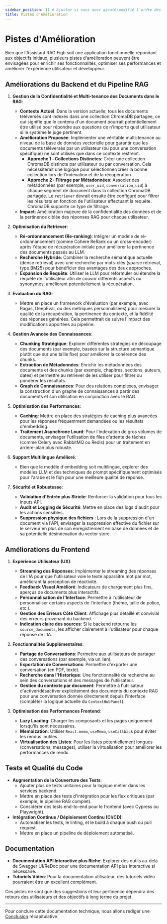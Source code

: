 ```yaml
---
sidebar_position: 11 # Ajustez si vous avez ajouté/modifié l'ordre des sections précédentes
title: Pistes d'Amélioration
---
```


# Pistes d'Amélioration

Bien que l'Assistant RAG Fiqh soit une application fonctionnelle répondant aux objectifs initiaux, plusieurs pistes d'amélioration peuvent être envisagées pour enrichir ses fonctionnalités, optimiser ses performances et améliorer l'expérience utilisateur et développeur.

## Améliorations du Backend et du Pipeline RAG

1.  **Gestion de la Confidentialité et Multi-tenance des Documents dans le RAG**:
    * **Contexte Actuel**: Dans la version actuelle, tous les documents téléversés sont indexés dans une collection ChromaDB partagée, ce qui signifie que le contenu d'un document pourrait potentiellement être utilisé pour répondre aux questions de n'importe quel utilisateur si le système le juge pertinent.
    * **Amélioration Proposée**: Implémenter une véritable multi-tenance au niveau de la base de données vectorielle pour garantir que les documents téléversés par un utilisateur (ou pour une conversation spécifique) ne sont utilisés que dans ce contexte restreint.
        * **Approche 1 : Collections Distinctes**: Créer une collection ChromaDB distincte par utilisateur ou par conversation. Cela nécessiterait une logique pour sélectionner/créer la bonne collection lors de l'indexation et de la récupération.
        * **Approche 2 : Filtrage par Métadonnées**: Associer des métadonnées (par exemple, `user_uid`, `conversation_uid`) à chaque segment de document dans la collection ChromaDB partagée. Le `retriever` devrait ensuite être configuré pour filtrer les résultats en fonction de l'utilisateur effectuant la requête. ChromaDB supporte ce type de filtrage.
    * **Impact**: Amélioration majeure de la confidentialité des données et de la pertinence ciblée des réponses RAG pour chaque utilisateur.

2.  **Optimisation du Retriever**:
    * **Ré-ordonnancement (Re-ranking)**: Intégrer un modèle de ré-ordonnancement (comme Cohere ReRank ou un cross-encoder) après l'étape de récupération initiale pour améliorer la pertinence des documents passés au LLM.
    * **Recherche Hybride**: Combiner la recherche sémantique actuelle (dense retrieval) avec une recherche par mots-clés (sparse retrieval, type BM25) pour bénéficier des avantages des deux approches.
    * **Expansion de Requête**: Utiliser le LLM pour reformuler ou étendre la requête de l'utilisateur afin de couvrir différents aspects ou synonymes, améliorant potentiellement la récupération.

3.  **Évaluation du RAG**:
    * Mettre en place un framework d'évaluation (par exemple, avec Ragas, DeepEval, ou des métriques personnalisées) pour mesurer la qualité de la récupération, la pertinence du contexte, et la fidélité des réponses générées. Cela permettrait de suivre l'impact des modifications apportées au pipeline.

4.  **Gestion Avancée des Connaissances**:
    * **Chunking Stratégique**: Explorer différentes stratégies de découpage des documents (par exemple, basées sur la structure sémantique plutôt que sur une taille fixe) pour améliorer la cohérence des chunks.
    * **Extraction de Métadonnées**: Enrichir les métadonnées des documents et des chunks (par exemple, chapitres, sections, auteurs, dates) et permettre au retriever de les utiliser pour filtrer ou pondérer les résultats.
    * **Graph de Connaissances**: Pour des relations complexes, envisager la construction d'un graphe de connaissances à partir des documents et son utilisation en conjonction avec le RAG.

5.  **Optimisation des Performances**:
    * **Caching**: Mettre en place des stratégies de caching plus avancées pour les réponses fréquemment demandées ou les résultats d'embedding.
    * **Traitement Asynchrone Lourd**: Pour l'indexation de gros volumes de documents, envisager l'utilisation de files d'attente de tâches (comme Celery avec RabbitMQ ou Redis) pour un traitement en arrière-plan plus robuste.

6.  **Support Multilingue Amélioré**:
    * Bien que le modèle d'embedding soit multilingue, explorer des modèles LLM et des techniques de prompt spécifiquement optimisés pour l'arabe et le fiqh pour une meilleure qualité de réponse.

7.  **Sécurité et Robustesse**:
    * **Validation d'Entrée plus Stricte**: Renforcer la validation pour tous les inputs API.
    * **Audit et Logging de Sécurité**: Mettre en place des logs d'audit pour les actions sensibles.
    * **Suppression physique des fichiers** : Lors de la suppression d'un document via l'API, envisager la suppression effective du fichier sur le serveur en plus de son enregistrement en base de données et de sa potentielle désindexation du vector store.

## Améliorations du Frontend

1.  **Expérience Utilisateur (UX)**:
    * **Streaming des Réponses**: Implémenter le streaming des réponses de l'IA pour que l'utilisateur voie le texte apparaître mot par mot, améliorant la perception de réactivité.
    * **Feedback Visuel Amélioré**: Indicateurs de chargement plus fins, aperçus de documents plus interactifs.
    * **Personnalisation de l'Interface**: Permettre à l'utilisateur de personnaliser certains aspects de l'interface (thème, taille de police, etc.).
    * **Gestion des Erreurs Côté Client**: Affichage plus détaillé et convivial des erreurs provenant du backend.
    * **Indication claire des sources**: Si le backend retourne les `source_documents`, les afficher clairement à l'utilisateur pour chaque réponse de l'IA.

2.  **Fonctionnalités Supplémentaires**:
    * **Partage de Conversations**: Permettre aux utilisateurs de partager des conversations (par exemple, via un lien).
    * **Exportation de Conversations**: Permettre d'exporter une conversation (en PDF, texte).
    * **Recherche dans l'Historique**: Une fonctionnalité de recherche au sein des conversations et des messages de l'utilisateur.
    * **Gestion du contexte par document**: Permettre à l'utilisateur d'activer/désactiver explicitement des documents du contexte RAG pour une conversation donnée directement depuis l'interface (compléter la logique actuelle du `ContextHubPanel`).

3.  **Optimisation des Performances Frontend**:
    * **Lazy Loading**: Charger les composants et les pages uniquement lorsqu'ils sont nécessaires.
    * **Memoization**: Utiliser `React.memo`, `useMemo`, `useCallback` pour éviter les rendus inutiles.
    * **Virtualisation des Listes**: Pour les listes potentiellement longues (conversations, messages), utiliser la virtualisation pour améliorer les performances de rendu.

## Tests et Qualité du Code

* **Augmentation de la Couverture des Tests**:
    * Ajouter plus de tests unitaires pour la logique métier dans les services backend.
    * Mettre en place des tests d'intégration pour les flux critiques (par exemple, le pipeline RAG complet).
    * Considérer des tests end-to-end pour le frontend (avec Cypress ou Playwright).
* **Intégration Continue / Déploiement Continu (CI/CD)**:
    * Automatiser les tests, le linting, et le build à chaque push ou pull request.
    * Mettre en place un pipeline de déploiement automatisé.

## Documentation

* **Documentation API Interactive plus Riche**: Explorer des outils au-delà de Swagger UI/ReDoc pour une documentation API plus interactive si nécessaire.
* **Tutoriels Vidéo**: Pour la documentation utilisateur, des tutoriels vidéo pourraient être un excellent complément.

Ces pistes ne sont que des suggestions et leur pertinence dépendra des retours des utilisateurs et des objectifs à long terme du projet.

---

Pour conclure cette documentation technique, nous allons rédiger une [Conclusion](conclusion.md) récapitulative.